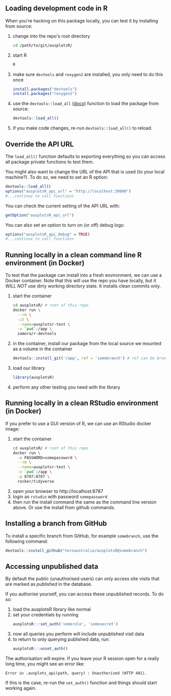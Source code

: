 ## Loading development code in R
When you're hacking on this package locally, you can test it by installing from source:

  1. change into the repo's root directory
      ```bash
      cd /path/to/git/ausplotsR/
      ```
  1. start R
      ```bash
      R
      ```
  1. make sure `devtools` and `roxygen2` are installed, you only need to do this once
      ```R
      install.packages("devtools")
      install.packages("roxygen2")
      ```
  1. use the `devtools::load_all` ([doco](https://rdrr.io/cran/devtools/man/load_all.html)) function to load the package from source:
      ```R
      devtools::load_all()
      ```
  1. if you make code changes, re-run `devtools::load_all()` to reload.


## Override the API URL

The `load_all()` function defaults to exporting everything so you can access all package private functions to test them.

You might also want to change the URL of the API that is used (to your local machine?). To do so, we need to set an R option:

```R
devtools::load_all()
options("ausplotsR_api_url" = "http://localhost:30000")
#...continue to call functions
```

You can check the current setting of the API URL with:

```R
getOption("ausplotsR_api_url")
```

You can also set an option to turn on (or off) debug logs:

```R
options("ausplotsR_api_debug" = TRUE)
#...continue to call functions
```


## Running locally in a clean command line R environment (in Docker)
To test that the package can install into a fresh environment, we can use a Docker container. Note that this will use
the repo you have locally, but it *WILL NOT* use dirty working directory state. It installs clean commits only.

  1. start the container
      ```bash
      cd ausplotsR/ # root of this repo
      docker run \
        --rm \
        -it \
        --name=ausplotsr-test \
        -v `pwd`:/app \
        zamora/r-devtools
      ```
  1. in the container, install our package from the local source we mounted as a volume in the container
      ```R
      devtools::install_git('/app', ref = 'somebranch') # ref can be branch or commit
      ```
  1. load our library
      ```R
      library(ausplotsR)
      ```
  1. perform any other testing you need with the library


## Running locally in a clean RStudio environment (in Docker)
If you prefer to use a GUI version of R, we can use an RStudio docker image:

  1. start the container
      ```bash
      cd ausplotsR/ # root of this repo
      docker run \
        -e PASSWORD=somepassword \
        --rm \
        --name=ausplotsr-test \
        -v `pwd`:/app \
        -p 8787:8787 \
        rocker/tidyverse
      ```
  1. open your browser to http://localhost:8787
  1. login as `rstudio` with password `somepassword`
  1. then run the install command the same as the command line version above. Or
     use the install from github commands.


## Installing a branch from GitHub
To install a specific branch from GitHub, for example `somebranch`, use the following command:

```R
devtools::install_github("ternaustralia/ausplotsR@somebranch")
```


## Accessing unpublished data
By default the public (unauthorised users) can only access site visits that are marked as *published* in the database.

If you authorise yourself, you can access these unpublished records. To do so:

  1. load the ausplotsR library like normal
  1. set your credentials by running
      ```R
      ausplotsR:::set_auth('somerole', 'somesecret')
      ```
  1. now all queries you perform will include unpublished visit data
  1. to return to only querying published data, run:
      ```R
      ausplotsR:::unset_auth()
      ```

The authorisation will expire. If you leave your R session open for a really long time, you might see an error like:
```
Error in .ausplots_api(path, query) : Unauthorized (HTTP 401).
```

If this is the case, re-run the `set_auth()` function and things should start working again.

